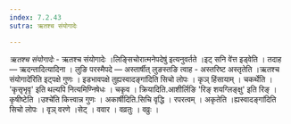 ```yaml
---
index: 7.2.43
sutra: ऋतश्च संयोगादेः

---
```

_ऋतश्च संयोगादेः_ - ऋतश्च संयोगादेः ।लिङ्सिचोरात्मनेपदेषु॑ इत्यनुवर्तते ।इट् सनि वे॑त्त इड्वेति । तदाह —  ऋदन्तादित्यादिना । लुङि परस्मैपदे —  अस्तार्षीत् लुङस्तङि त्वाह - अस्तरिष्ट अस्तृतेति ।ऋतश्च संयोगादे॑रिति इट्पक्षे गुणः । इडभावपक्षे तुह्यस्वादङ्गा॑दिति सिचो लोपः । कृञ् हिंसायाम् । चकर्थेति । 'कृसृभृवृ' इति थल्यपि नित्यमिण्निषेधः । चकृव । क्रियादिति.आशीर्लिङि 'रिङ् शयग्लिङ्क्षु' इति रिङ् । कृषीष्टेति ।उश्चे॑ति कित्त्वान्न गुणः । अकार्षीदिति.सिचि वृद्धि । रपरत्वम् । अकृतेति ।ह्यस्वादङ्गा॑दिति सिचो लोपः । वृञ् वरणे ।सेट् । ववार । वव्रतुः । वव्रुः ।